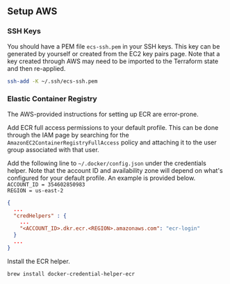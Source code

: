 ## Setup AWS

### SSH Keys
You should have a PEM file `ecs-ssh.pem` in your SSH keys. This key can be generated by yourself or created from the
EC2 key pairs page. Note that a key created through AWS may need to be imported to the Terraform state and then
re-applied.

```bash
ssh-add -K ~/.ssh/ecs-ssh.pem
```

### Elastic Container Registry
The AWS-provided instructions for setting up ECR are error-prone.

Add ECR full access permissions to your default profile. This can be done through the IAM page by searching for the
`AmazonEC2ContainerRegistryFullAccess` policy and attaching it to the user group associated with that user.

Add the following line to `~/.docker/config.json` under the credentials helper. Note that the account ID and
availability zone will depend on what's configured for your default profile. An example is provided below.  
`ACCOUNT_ID = 354602850983`  
`REGION = us-east-2`  

```json
{
  ...
  "credHelpers" : {
    ...
    "<ACCOUNT_ID>.dkr.ecr.<REGION>.amazonaws.com": "ecr-login"
  }
  ...
}
```

Install the ECR helper.
```bash
brew install docker-credential-helper-ecr
```
